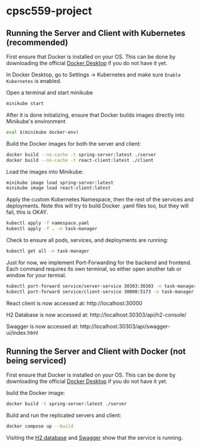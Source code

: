 # cpsc559-project

## Running the Server and Client with Kubernetes (recommended)

First ensure that Docker is installed on your OS. This can be done by downloading the official [Docker Desktop](https://www.docker.com/products/docker-desktop/) if you do not have it yet.

In Docker Desktop, go to Settings -> Kubernetes and make sure `Enable Kubernetes` is enabled.

Open a terminal and start minikube

```bash
minikube start
```

After it is done initializing, ensure that Docker builds images directly into Minikube's environment

```bash
eval $(minikube docker-env)
```

Build the Docker images for both the server and client:

```bash
docker build --no-cache -t spring-server:latest ./server
docker build --no-cache -t react-client:latest ./client
```

Load the images into Minikube:

```bash
minikube image load spring-server:latest
minikube image load react-client:latest
```

Apply the custom Kubernetes Namespace, then the rest of the services and deployments. Note this will try to build Docker .yaml files too, but they will fail, this is OKAY.

```bash
kubectl apply -f namespace.yaml
kubectl apply -f . -n task-manager
```

Check to ensure all pods, services, and deployments are running:

```bash
kubectl get all -n task-manager
```

Just for now, we implement Port-Forwarding for the backend and frontend. Each command requires its own terminal, so either open another tab or window for your termial.

```bash
kubectl port-forward service/server-service 30303:30303 -n task-manager
kubectl port-forward service/client-service 30000:5173 -n task-manager
```

React client is now accessed at: http://localhost:30000

H2 Database is now accessed at: http://localhost:30303/api/h2-console/

Swagger is now accessed at: http://localhost:30303/api/swagger-ui/index.html

## Running the Server and Client with Docker (not being serviced)

First ensure that Docker is installed on your OS. This can be done by downloading the official [Docker Desktop](https://www.docker.com/products/docker-desktop/) if you do not have it yet.

build the Docker image:

```bash
docker build -t spring-server:latest ./server
```

Build and run the replicated servers and client:

```bash
docker compose up --build
```

Visiting the [H2 database](http://localhost:8080/api/h2-console/) and [Swagger](http://localhost:8080/api/swagger-ui/index.html) show that the service is running.
